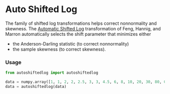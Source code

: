 # Auto Shifted Log

The family of shifted log transformations helps correct nonnormality and skewness.
The [Automatic Shifted Log](https://arxiv.org/pdf/1601.01986.pdf) transformation of Feng, Hannig, and Marron automatically
selects the shift parameter that minimizes either
* the Anderson-Darling statistic
(to correct nonnormality)
* the sample skewness (to correct skewness).

### Usage

```python
from autoshiftedlog import autoshiftedlog

data = numpy.array([1, 1, 2, 2, 2.5, 3, 3, 4.5, 6, 8, 10, 20, 30, 80, 0, numpy.nan])
data = autoshiftedlog(data)
```
